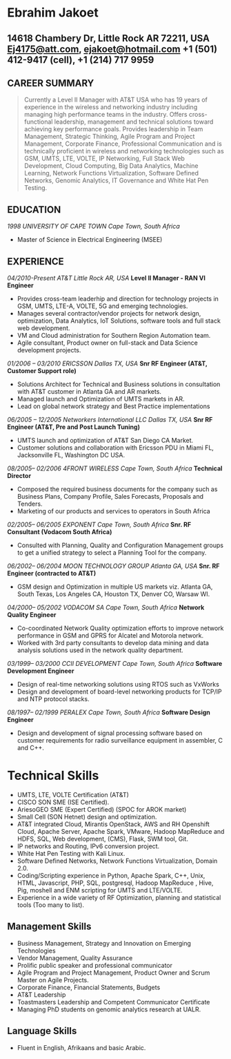 # Ebrahim Jakoet
14618 Chambery Dr, Little Rock AR 72211, USA
Ej4175@att.com, ejakoet@hotmail.com
+1 (501) 412-9417 (cell), +1 (214) 717 9959
---


## CAREER SUMMARY
>Currently a Level II Manager with AT&T USA who has 19 years of experience in the wireless and networking industry including managing high performance teams in the industry.  Offers cross-functional leadership, management and technical solutions toward achieving key performance goals. Provides leadership in Team Management, Strategic Thinking, Agile Program and Project Management, Corporate Finance, Professional Communication and is technically proficient in wireless and networking technologies such as GSM, UMTS, LTE, VOLTE, IP Networking, Full Stack Web Development, Cloud Computing, Big Data Analytics, Machine Learning, Network Functions Virtualization, Software Defined Networks, Genomic Analytics, IT Governance and White Hat Pen Testing.

## EDUCATION
*1998	UNIVERSITY OF CAPE TOWN	Cape Town, South Africa*
- Master of Science in Electrical Engineering (MSEE)

## EXPERIENCE
*04/2010-Present	AT&T 	     Little Rock AR, USA*
**Level II Manager - RAN VI Engineer**
- Provides cross-team leaderhip and direction for technology projects in GSM, UMTS, LTE-A, VOLTE, 5G and emerging technologies.
- Manages several contractor/vendor projects for network design, optimization, Data Analytics, IoT Solutions, software tools and full stack web development.
- VM and Cloud administration for Southern Region Automation team.
- Agile consultant, Product owner on full-stack and Data Science development projects.

*01/2006 – 03/2010	ERICSSON     Dallas TX, USA*
**Snr RF Engineer (AT&T, Customer Support role)**
- Solutions Architect for Technical and Business solutions in consultation with AT&T customer in Atlanta GA and AR markets.
- Managed launch and Optimization of UMTS markets in AR.
- Lead on global network strategy and Best Practice implementations

*06/2005 – 12/2005	Networkers International LLC Dallas TX, USA*
**Snr RF Engineer (AT&T, Pre and Post Launch Tuning)**
- UMTS launch and optimization of AT&T San Diego CA Market.
- Customer solutions and collaboration with Ericsson PDU in Miami FL, Jacksonville FL, Washington DC USA.

*08/2005– 02/2006	4FRONT WIRELESS	Cape Town, South Africa*
**Technical Director**
- Composed the required business documents for the company such as Business Plans, Company Profile, Sales Forecasts, Proposals and Tenders.
- Marketing of our products and services to operators in South Africa

*02/2005– 06/2005	EXPONENT	Cape Town, South Africa*
**Snr. RF Consultant (Vodacom South Africa)**
- Consulted with Planning, Quality and Configuration Management groups to get a unified strategy to select a Planning Tool for the company.

*06/2002– 06/2004	MOON TECHNOLOGY GROUP	Atlanta GA, USA*
**Snr. RF Engineer (contracted to AT&T)**
- GSM design and Optimization in multiple US markets viz. Atlanta GA, South Texas, Los Angeles CA, Houston TX, Denver CO, Warsaw WI.

*04/2000– 05/2002	VODACOM SA	Cape Town, South Africa*
**Network Quality Engineer**
- Co-coordinated Network Quality optimization efforts to improve network performance in GSM and GPRS for Alcatel and Motorola network.
- Worked with 3rd party consultants to develop data mining and data analysis solutions used in the network quality department.

*03/1999– 03/2000	CCII DEVELOPMENT  Cape Town, South Africa*
**Software Development Engineer**
- Design of real-time networking solutions using RTOS such as VxWorks
- Design and development of board-level networking products for TCP/IP and NTP protocol stacks.

*08/1997– 02/1999	PERALEX	Cape Town, South Africa*
**Software Design Engineer**
- Design and development of signal processing software based on customer requirements for radio surveillance equipment in assembler, C and C++.

# Technical Skills

- UMTS, LTE, VOLTE Certification (AT&T)
- CISCO SON SME (ISE Certified).
- AriesoGEO SME (Expert Certified) (SPOC for AROK market)
- Small Cell (SON Hetnet) design and optimization.
- AT&T integrated Cloud, Mirantis OpenStack, AWS and RH Openshift Cloud, Apache Server, Apache Spark, VMware, Hadoop MapReduce and HDFS, SQL, Web development, (CMS), Flask, SWM tool, Git.
- IP networks and Routing, IPv6 conversion project.
- White Hat Pen Testing with Kali Linux.
- Software Defined Networks, Network Functions Virtualization, Domain 2.0.
- Coding/Scripting experience in Python, Apache Spark, C++, Unix, HTML, Javascript, PHP, SQL, postgresql, Hadoop MapReduce , Hive, Pig, moshell and ENM scripting for UMTS and LTE/VOLTE.
- Experience in a wide variety of RF Optimization, planning and statistical tools (Too many to list).

## Management Skills

- Business Management, Strategy and Innovation on Emerging Technologies
- Vendor Management, Quality Assurance
- Prolific public speaker and professional communicator
- Agile Program and Project Management, Product Owner and Scrum Master on Agile Projects.
- Corporate Finance, Financial Statements, Budgets
- AT&T Leadership
- Toastmasters Leadership and Competent Communicator Certificate
- Managing PhD students on genomic analytics research at UALR.

## Language Skills

- Fluent in English, Afrikaans and basic Arabic.
